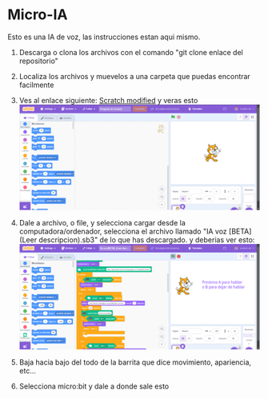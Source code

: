 # Micro-IA
Esto es una IA de voz, las instrucciones estan aqui mismo.


1. Descarga o clona los archivos con el comando "git clone enlace del repositorio" 

2. Localiza los archivos y muevelos a una carpeta que puedas encontrar facilmente

3. Ves al enlace siguiente: [Scratch modified](https://stretch3.github.io/) y veras esto
![](https://github.com/JaelD-OSCreator/Micro-IA/blob/main/Captura%20de%20pantalla%202024-11-17%20125649.png)

4. Dale a archivo, o file, y selecciona cargar desde la computadora/ordenador, selecciona el archivo llamado "IA voz [BETA]  (Leer descripcion).sb3" de lo que has descargado. y deberias ver esto:
![](https://github.com/JaelD-OSCreator/Micro-IA/blob/main/Captura%20de%20pantalla%202024-11-17%20130709.png)

5. Baja hacia bajo del todo de la barrita que dice movimiento, apariencia, etc...

6. Selecciona micro:bit y dale a donde sale esto ![]()
